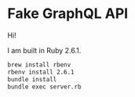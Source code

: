 # Fake GraphQL API

Hi!

I am built in Ruby 2.6.1.

``` bash
brew install rbenv
rbenv install 2.6.1
bundle install
bundle exec server.rb
```